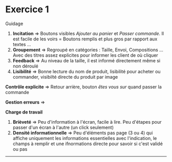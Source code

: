 # Exercice 1
Guidage
1. **Incitation** ⇒ Boutons visibles *Ajouter au panier* et *Passer commande*. Il est facile de les voirs = Boutons remplis et plus gros par rapport aux textes ...
2. **Groupement** ⇒ Regroupé en catégories : Taille, Envoi, Compositions ... Avec des titres assez explicites pour informer les client de où cliquer
3. **Feedback** ⇒ Au niveau de la taille, il est informé directement même si non déroulé
4. **Lisibilité** ⇒ Bonne lecture du nom de produit, lisibilité pour acheter ou commander, visibilté directe du produit par image

**Contrôle explicite** ⇒ Retour arrière, bouton *êtes vous sur* quand passer la commande

**Gestion erreurs** ⇒ 

**Charge de travail**
1. **Brièveté** ⇒ Peu d'information à l'écran, facile à lire. Peu d'étapes pour passer d'un écran à l'autre (un click seulement)
2. **Densité informationnelle** ⇒ Peu d'éléments pas page (3 ou 4) qui affiche uniquement les informations essentielles avec l'indication, le champs à remplir et une ifnormations directe pour savoir si c'est validé ou pas

****